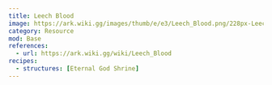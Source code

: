 ```yaml
---
title: Leech Blood
image: https://ark.wiki.gg/images/thumb/e/e3/Leech_Blood.png/228px-Leech_Blood.png
category: Resource
mod: Base
references:
  - url: https://ark.wiki.gg/wiki/Leech_Blood
recipes:
  - structures: [Eternal God Shrine]
---
```


